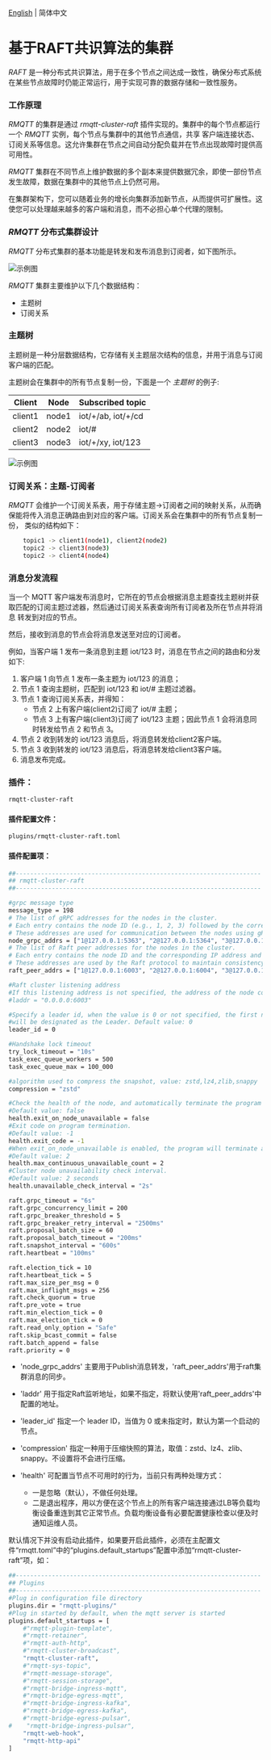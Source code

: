 [English](../en_US/cluster-raft.md)  | 简体中文

# 基于RAFT共识算法的集群

*RAFT* 是一种分布式共识算法，用于在多个节点之间达成一致性，确保分布式系统在某些节点故障时仍能正常运行，用于实现可靠的数据存储和一致性服务。


### 工作原理

*RMQTT* 的集群是通过 *rmqtt-cluster-raft* 插件实现的。集群中的每个节点都运行一个 *RMQTT* 实例，每个节点与集群中的其他节点通信，共享
客户端连接状态、订阅关系等信息。这允许集群在节点之间自动分配负载并在节点出现故障时提供高可用性。

*RMQTT* 集群在不同节点上维护数据的多个副本来提供数据冗余，即使一部份节点发生故障，数据在集群中的其他节点上仍然可用。

在集群架构下，您可以随着业务的增长向集群添加新节点，从而提供可扩展性。这使您可以处理越来越多的客户端和消息，而不必担心单个代理的限制。

### *RMQTT* 分布式集群设计

*RMQTT* 分布式集群的基本功能是转发和发布消息到订阅者，如下图所示。

![示例图](../imgs/cluster-ps.png)

*RMQTT* 集群主要维护以下几个数据结构：

- 主题树
- 订阅关系

### 主题树
主题树是一种分层数据结构，它存储有关主题层次结构的信息，并用于消息与订阅客户端的匹配。

主题树会在集群中的所有节点复制一份，下面是一个 *主题树* 的例子:

| Client | Node | Subscribed topic   |
| ---- | --------- |--------------------|
| client1 | node1    | iot/+/ab, iot/+/cd |
| client2 | node2    | iot/#              |
| client3 | node3    | iot/+/xy, iot/123  |

![示例图](../imgs/cluster-tree.png)

### 订阅关系：主题-订阅者

*RMQTT* 会维护一个订阅关系表，用于存储主题->订阅者之间的映射关系，从而确保能将传入消息正确路由到对应的客户端。订阅关系会在集群中的所有节点复制一份，
类似的结构如下：

```bash
    topic1 -> client1(node1), client2(node2)
    topic2 -> client3(node3)
    topic2 -> client4(node4)
```

### 消息分发流程

当一个 MQTT 客户端发布消息时，它所在的节点会根据消息主题查找主题树并获取匹配的订阅主题过滤器，然后通过订阅关系表查询所有订阅者及所在节点并将消息
转发到对应的节点。

然后，接收到消息的节点会将消息发送至对应的订阅者。

例如，当客户端 1 发布一条消息到主题 iot/123 时，消息在节点之间的路由和分发如下:

1. 客户端 1 向节点 1 发布一条主题为 iot/123  的消息；
2. 节点 1 查询主题树，匹配到 iot/123 和 iot/# 主题过滤器。
3. 节点 1 查询订阅关系表，并得知：
   - 节点 2 上有客户端(client2)订阅了 iot/# 主题；
   - 节点 3 上有客户端(client3)订阅了 iot/123 主题；因此节点 1 会将消息同时转发给节点 2 和节点 3。
4. 节点 2 收到转发的 iot/123 消息后，将消息转发给client2客户端。
5. 节点 3 收到转发的 iot/123 消息后，将消息转发给client3客户端。
6. 消息发布完成。


### 插件：

```bash
rmqtt-cluster-raft
```

#### 插件配置文件：

```bash
plugins/rmqtt-cluster-raft.toml
```

#### 插件配置项：
```bash
##--------------------------------------------------------------------
## rmqtt-cluster-raft
##--------------------------------------------------------------------

#grpc message type
message_type = 198
# The list of gRPC addresses for the nodes in the cluster.
# Each entry contains the node ID (e.g., 1, 2, 3) followed by the corresponding IP address and port.
# These addresses are used for communication between the nodes using gRPC.
node_grpc_addrs = ["1@127.0.0.1:5363", "2@127.0.0.1:5364", "3@127.0.0.1:5365"]
# The list of Raft peer addresses for the nodes in the cluster.
# Each entry contains the node ID and the corresponding IP address and port for Raft consensus communication.
# These addresses are used by the Raft protocol to maintain consistency and coordination across the nodes.
raft_peer_addrs = ["1@127.0.0.1:6003", "2@127.0.0.1:6004", "3@127.0.0.1:6005"]

#Raft cluster listening address
#If this listening address is not specified, the address of the node corresponding to `raft_peer_addrs` will be used.
#laddr = "0.0.0.0:6003"

#Specify a leader id, when the value is 0 or not specified, the first node
#will be designated as the Leader. Default value: 0
leader_id = 0

#Handshake lock timeout
try_lock_timeout = "10s"
task_exec_queue_workers = 500
task_exec_queue_max = 100_000

#algorithm used to compress the snapshot, value: zstd,lz4,zlib,snappy
compression = "zstd"

#Check the health of the node, and automatically terminate the program if the node is abnormal.
#Default value: false
health.exit_on_node_unavailable = false
#Exit code on program termination.
#Default value: -1
health.exit_code = -1
#When exit_on_node_unavailable is enabled, the program will terminate after a specified number of consecutive node failures.
#Default value: 2
health.max_continuous_unavailable_count = 2
#Cluster node unavailability check interval.
#Default value: 2 seconds
health.unavailable_check_interval = "2s"

raft.grpc_timeout = "6s"
raft.grpc_concurrency_limit = 200
raft.grpc_breaker_threshold = 5
raft.grpc_breaker_retry_interval = "2500ms"
raft.proposal_batch_size = 60
raft.proposal_batch_timeout = "200ms"
raft.snapshot_interval = "600s"
raft.heartbeat = "100ms"

raft.election_tick = 10
raft.heartbeat_tick = 5
raft.max_size_per_msg = 0
raft.max_inflight_msgs = 256
raft.check_quorum = true
raft.pre_vote = true
raft.min_election_tick = 0
raft.max_election_tick = 0
raft.read_only_option = "Safe"
raft.skip_bcast_commit = false
raft.batch_append = false
raft.priority = 0

```

- 'node_grpc_addrs' 主要用于Publish消息转发，'raft_peer_addrs'用于raft集群消息的同步。

- 'laddr' 用于指定Raft监听地址，如果不指定，将默认使用'raft_peer_addrs'中配置的地址。

- 'leader_id' 指定一个 leader ID，当值为 0 或未指定时，默认为第一个启动的节点。

- 'compression' 指定一种用于压缩快照的算法，取值：zstd、lz4、zlib、snappy。不设置将不会进行压缩。

- 'health' 可配置当节点不可用时的行为，当前只有两种处理方式：
    - 一是忽略（默认），不做任何处理。
    - 二是退出程序，用以方便在这个节点上的所有客户端连接通过LB等负载均衡设备重连到其它正常节点。负载均衡设备有必要配置健康检查以便及时通知运维人员。


默认情况下并没有启动此插件，如果要开启此插件，必须在主配置文件“rmqtt.toml”中的“plugins.default_startups”配置中添加“rmqtt-cluster-raft”项，如：
```bash
##--------------------------------------------------------------------
## Plugins
##--------------------------------------------------------------------
#Plug in configuration file directory
plugins.dir = "rmqtt-plugins/"
#Plug in started by default, when the mqtt server is started
plugins.default_startups = [
    #"rmqtt-plugin-template",
    #"rmqtt-retainer",
    #"rmqtt-auth-http",
    #"rmqtt-cluster-broadcast",
    "rmqtt-cluster-raft",
    #"rmqtt-sys-topic",
    #"rmqtt-message-storage",
    #"rmqtt-session-storage",
    #"rmqtt-bridge-ingress-mqtt",
    #"rmqtt-bridge-egress-mqtt",
    #"rmqtt-bridge-ingress-kafka",
    #"rmqtt-bridge-egress-kafka",
    #"rmqtt-bridge-egress-pulsar",
#    "rmqtt-bridge-ingress-pulsar",
    "rmqtt-web-hook",
    "rmqtt-http-api"
]
```